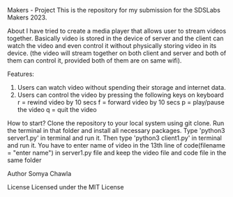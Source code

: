 Makers - Project
This is the repository for my submission for the SDSLabs Makers 2023.

About
I have tried to create a media player that allows user to stream videos together. Basically video is stored in the device of server and the client can watch the video and even control it without physically storing video in its device. (the video will stream together on both client and server and both of them can control it, provided both of them are on same wifi). 

Features:
1. Users can watch video without spending their storage and internet data.
2. Users can control the video by pressing the following keys on keyboard
   r = rewind video by 10 secs
   f = forward video by 10 secs
   p = play/pause the video
   q = quit the video

How to start?
Clone the repository to your local system using git clone.
Run the terminal in that folder and install all necessary packages.
Type 'python3 server1.py' in terminal and run it.
Then type 'python3 client1.py' in terminal and run it.
You have to enter name of video in the 13th line of code(filename = "enter name") in server1.py file and keep the video file and code file in the same folder  

Author
Somya Chawla

License
Licensed under the MIT License
